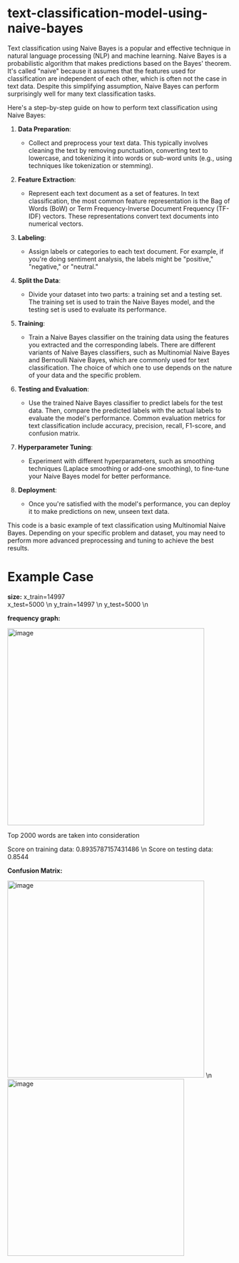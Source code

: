 # text-classification-model-using-naive-bayes

Text classification using Naive Bayes is a popular and effective technique in natural language processing (NLP) and machine learning. Naive Bayes is a probabilistic algorithm that makes predictions based on the Bayes' theorem. It's called "naive" because it assumes that the features used for classification are independent of each other, which is often not the case in text data. Despite this simplifying assumption, Naive Bayes can perform surprisingly well for many text classification tasks.

Here's a step-by-step guide on how to perform text classification using Naive Bayes:

1. **Data Preparation**:
   - Collect and preprocess your text data. This typically involves cleaning the text by removing punctuation, converting text to lowercase, and tokenizing it into words or sub-word units (e.g., using techniques like tokenization or stemming).

2. **Feature Extraction**:
   - Represent each text document as a set of features. In text classification, the most common feature representation is the Bag of Words (BoW) or Term Frequency-Inverse Document Frequency (TF-IDF) vectors. These representations convert text documents into numerical vectors.

3. **Labeling**:
   - Assign labels or categories to each text document. For example, if you're doing sentiment analysis, the labels might be "positive," "negative," or "neutral."

4. **Split the Data**:
   - Divide your dataset into two parts: a training set and a testing set. The training set is used to train the Naive Bayes model, and the testing set is used to evaluate its performance.

5. **Training**:
   - Train a Naive Bayes classifier on the training data using the features you extracted and the corresponding labels. There are different variants of Naive Bayes classifiers, such as Multinomial Naive Bayes and Bernoulli Naive Bayes, which are commonly used for text classification. The choice of which one to use depends on the nature of your data and the specific problem.

6. **Testing and Evaluation**:
   - Use the trained Naive Bayes classifier to predict labels for the test data. Then, compare the predicted labels with the actual labels to evaluate the model's performance. Common evaluation metrics for text classification include accuracy, precision, recall, F1-score, and confusion matrix.

7. **Hyperparameter Tuning**:
   - Experiment with different hyperparameters, such as smoothing techniques (Laplace smoothing or add-one smoothing), to fine-tune your Naive Bayes model for better performance.

8. **Deployment**:
   - Once you're satisfied with the model's performance, you can deploy it to make predictions on new, unseen text data.


This code is a basic example of text classification using Multinomial Naive Bayes. Depending on your specific problem and dataset, you may need to perform more advanced preprocessing and tuning to achieve the best results.

# Example Case

**size:**
  x_train=14997 <br>
  x_test=5000   \n
  y_train=14997 \n
  y_test=5000  \n

**frequency graph:**

  <img width="441" alt="image" src="https://github.com/RonSheoran123/spam-detection-model-using-naive-bayes/assets/106268100/e84e3f08-d886-421c-8b4f-4a92d281335f">

  Top 2000 words are taken into consideration

  Score on training data: 0.8935787157431486 \n
  Score on testing data: 0.8544

**Confusion Matrix:**

  <img width="441" alt="image" src="https://github.com/RonSheoran123/spam-detection-model-using-naive-bayes/assets/106268100/5c9409dd-7c6f-419d-ab0b-d2911af876c8">
\n

  <img width="396" alt="image" src="https://github.com/RonSheoran123/spam-detection-model-using-naive-bayes/assets/106268100/83cf9c7e-8f4f-4f0f-8c59-651e30ee98ca">



